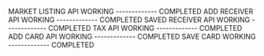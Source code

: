MARKET LISTING API WORKING ------------- COMPLETED
ADD RECEIVER API WORKING ------------- COMPLETED
SAVED RECEIVER API WORKING ------------- COMPLETED
TAX API WORKING ------------- COMPLETED
ADD CARD API WORKING ------------- COMPLETED
SAVE CARD WORKING ------------- COMPLETED


